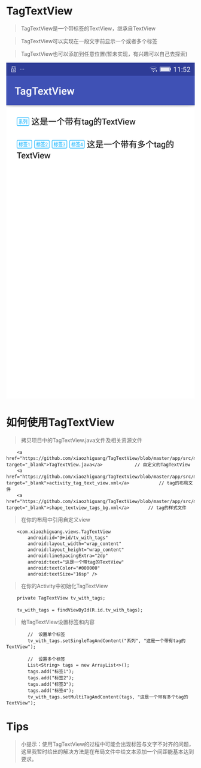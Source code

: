 # TagTextView

> TagTextView是一个带标签的TextView，继承自TextView

> TagTextView可以实现在一段文字前显示一个或者多个标签

> TagTextView也可以添加到任意位置(暂未实现，有兴趣可以自己去探索)


![avatar](images/screen.png)

# 如何使用TagTextView

> 拷贝项目中的TagTextView.java文件及相关资源文件
```
    <a href="https://github.com/xiaozhiguang/TagTextView/blob/master/app/src/main/java/com/xiaozhiguang/views/TagTextView.java" target="_blank">TagTextView.java</a>            // 自定义的TagTextView
    <a href="https://github.com/xiaozhiguang/TagTextView/blob/master/app/src/main/res/layout/layout_textview_tags.xml" target="_blank">activity_tag_text_view.xml</a>           // tag的布局文件
    <a href="https://github.com/xiaozhiguang/TagTextView/blob/master/app/src/main/res/drawable/shape_textview_tags_bg.xml" target="_blank">shape_textview_tags_bg.xml</a>       // tag的样式文件

```

> 在你的布局中引用自定义view

```
    <com.xiaozhiguang.views.TagTextView
        android:id="@+id/tv_with_tags"
        android:layout_width="wrap_content"
        android:layout_height="wrap_content"
        android:lineSpacingExtra="2dp"
        android:text="这是一个带tag的TextView"
        android:textColor="#000000"
        android:textSize="16sp" />
```

> 在你的Activity中初始化TagTextView
```
    private TagTextView tv_with_tags;
    
    tv_with_tags = findViewById(R.id.tv_with_tags);
```

> 给TagTextView设置标签和内容

```
        //  设置单个标签
        tv_with_tags.setSingleTagAndContent("系列", "这是一个带有tag的TextView");
        
        //  设置多个标签
        List<String> tags = new ArrayList<>();
        tags.add("标签1");
        tags.add("标签2");
        tags.add("标签3");
        tags.add("标签4");
        tv_with_tags.setMultiTagAndContent(tags, "这是一个带有多个tag的TextView");
```
# Tips

> 小提示：使用TagTextView的过程中可能会出现标签与文字不对齐的问题，这里我暂时给出的解决方法是在布局文件中给文本添加一个间距能基本达到要求。
